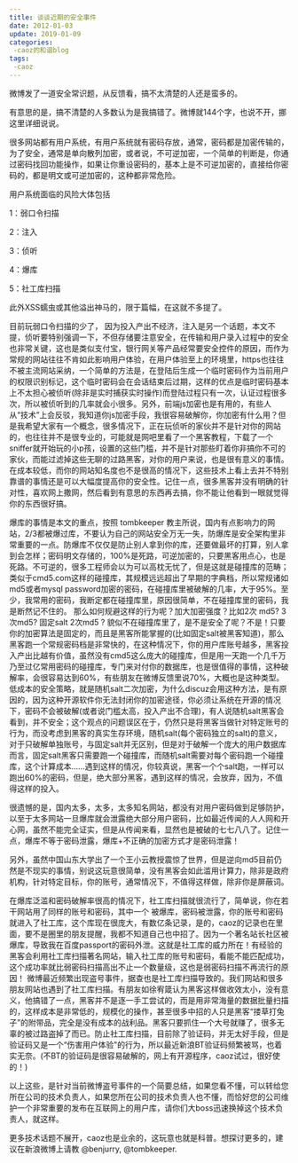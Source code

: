 ```yaml
---
title: 谈谈近期的安全事件
date: 2012-01-03
update: 2019-01-09
categories:
 -caoz的和谐blog
tags:
 -caoz
---
```


微博发了一道安全常识题，从反馈看，搞不太清楚的人还是蛮多的。

有意思的是，搞不清楚的人多数认为是我搞错了。微博就144个字，也说不开，挪这里详细说说。

很多网站都有用户系统，有用户系统就有密码存放，通常，密码都是加密传输的，为了安全，通常是单向散列加密，或者说，不可逆加密，一个简单的判断是，你通过密码找回功能操作，如果让你重设密码的，基本上是不可逆加密的，直接给你密码的，都是明文或可逆加密的，这种都非常危险。

用户系统面临的风险大体包括

1：弱口令扫描

2：注入

3：侦听

4：爆库

5：社工库扫描

此外XSS蠕虫或其他溢出神马的，限于篇幅，在这就不多提了。

目前玩弱口令扫描的少了， 因为投入产出不经济，注入是另一个话题，本文不提，侦听要特别强调一下，不但存储要注意安全，在传输和用户录入过程中的安全也非常关键，这也是类似支付宝，银行网关等产品经常要安全控件的原因，而作为常规的网站往往不肯如此影响用户体验，在用户体验至上的环境里，https也往往不被主流网站采纳，一个简单的方法是，在登陆后生成一个临时密码作为当前用户的权限识别标记，这个临时密码会在会话结束后过期，这样的优点是临时密码基本上不太担心被侦听(除非是实时捕获实时操作)而登陆过程只有一次，认证过程很多次，所以被侦听到的几率就会小很多。另外，前端js加密也是有用的，有些人从“技术”上会反驳，我知道你js加密手段，我很容易破解你，你加密有什么用？但是我希望大家有一个概念，很多情况下，正在玩侦听的家伙并不是针对你的网站的，也往往并不是很专业的，可能就是网吧里看了一个黑客教程，下载了一个sniffer就开始玩的小p孩，设置的这些门槛，并不是针对那些盯着你非搞你不可的家伙，而能过滤掉这些无聊的过路黑客，对你的用户来说，也是很有意义的事情。在成本较低，而你的网站知名度也不是很高的情况下，这些技术上看上去并不特别靠谱的事情还是可以大幅度提高你的安全性。记住一点，很多黑客并没有明确的针对性，喜欢网上撒网，然后看到有意思的东西再去搞，你不能让他看到一眼就觉得你的东西很好搞。

爆库的事情是本文的重点，按照 tombkeeper 教主所说，国内有点影响力的网站，2/3都被爆过库，不要认为自己的网站安全万无一失，防爆库是安全架构里非常重要的一点。防爆库不仅仅是防止别人拿到你的库，还要做最坏的打算，别人拿到会怎样；密码明文存储的，100%是死路，可逆加密的，只要黑客用点心，也是死路。不可逆的，很多工程师会以为可以高枕无忧了，但是这就是碰撞库的范畴；类似于cmd5.com这样的碰撞库，其规模远远超出了早期的字典档，所以常规诸如md5或者mysql password加密的密码，在碰撞库里被破解的几率，大于95%。至少，我常用的密码，我断定都在碰撞库里，原因很简单，不在碰撞库里的密码，我是断然记不住的。 那么如何规避这样的行为呢？加大加密强度？比如2次 md5? 3次md5? 固定salt 2次md5 ? 貌似不在碰撞库里了，是不是安全了呢？不是！只要你的加密算法是固定的，而且是黑客所能掌握的(比如固定salt被黑客知道)，那么黑客跑一个常规密码档是非常快的，在这种情况下，你的用户库账号越多，黑客投入产出比越有价值，虽然没有cmd5这么庞大的碰撞库，但是用一天跑一个几千万乃至过亿常用密码的碰撞库，专门来对付你的数据库，也是很值得的事情，这种破解率，会很容易达到60%，有些朋友在微博反馈里说70%，大概也是这种类型。低成本的安全策略，就是随机salt二次加密，为什么discuz会用这种方法，是有原因的，因为这种开源软件你无法封闭你的加密途径，你必须让系统在开源的情况下，密码不会被破解(或者说门槛太高，投入产出不合理)，有人说随机salt黑客会看到，并不安全；这个观点的问题误区在于，仍然只是将黑客当做针对特定账号的行为，而没考虑到黑客的真实生存环境，随机salt(每个密码独立的salt)的意义，对于只破解单独账号，与固定salt并无区别，但是对于破解一个庞大的用户数据库而言，固定salt黑客只需要跑一个碰撞库，而随机salt需要对每个密码跑一个碰撞库，这个计算成本……遇到这样的情况，你较真说，黑客一个个salt跑，一样可以跑出60%的密码，但是，绝大部分黑客，遇到这样的情况，会放弃，因为，不值得这样的投入。

很遗憾的是，国内太多，太多，太多知名网站，都没有对用户密码做到足够防护，以至于太多网站一旦爆库就会泄露绝大部分用户密码，比如最近传闻的人人网和开心网，虽然不能完全证实，但是从传闻来看，显然也是被破的七七八八了。记住一点，爆库不等于密码泄露，爆库+不正确的加密方式才是密码泄露！

另外，虽然中国山东大学出了一个王小云教授震惊了世界，但是逆向md5目前仍然是不现实的事情，别说这玩意很简单，没有黑客会如此滥用计算力，除非是政府机构，针对特定目标，你的账号，通常情况下，不值得这样做，除非你是屏蔽词。

在爆库泛滥和密码破解率很高的情况下，社工库扫描就很流行了，简单说，你在若干网站用了同样的账号和密码，其中一个 被爆库，密码被泄露，你的账号和密码就进入了社工库，这个库现在很庞大，有数亿条记录，是的，caoz的记录也在里面，要不是圈里的朋友提醒，我都不知道自己也中招了。因为一个著名站长社区被爆库，导致我在百度passport的密码外泄。这就是社工库的威力所在！有经验的黑客会利用社工库扫描著名网站，输入社工库的账号和密码，看能不能匹配成功，这个成功率就比弱密码扫描高出不止一个数量级，这也是弱密码扫描不再流行的原因！ 微博最近频繁出现盗号事件，据查也是社工库扫描导致的。我们网站和很多朋友网站也遇到了社工库扫描。有朋友如徐宥箴认为黑客这样做收效太小，没有意义，他搞错了一点，黑客并不是逐一手工尝试的，而是用非常海量的数据批量扫描的，这样成本是非常低的，规模化的操作，甚至很多中招的人只是黑客“搂草打兔子”的附带品，完全是没有成本的战利品。黑客只要抓住一个大号就赚了，很多无辜的被过路盗掉了而已。防止社工库扫描，目前除了验证码，并无太好手段，但是验证码又是一个“伤害用户体验"的行为，所以最近新浪BT验证码频繁被骂，也着实无奈。(不BT的验证码是很容易破解的，网上有开源程序，caoz试过，很好使的！)

以上这些，是针对当前微博盗号事件的一个简要总结，如果您看不懂，可以转给您所在公司的技术负责人，如果您所在公司的技术负责人也不懂，而恰好您的公司维护一个非常重要的发布在互联网上的用户库，请你们大boss迅速换掉这个技术负责人，就这样。

更多技术话题不展开，caoz也是业余的，这玩意也就是科普。想探讨更多的，建议在新浪微博上请教 @benjurry, @tombkeeper.